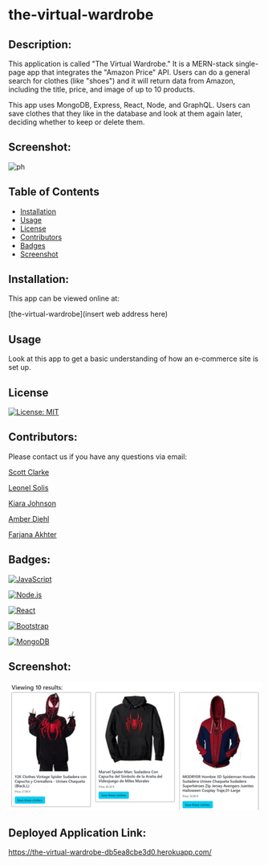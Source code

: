 # the-virtual-wardrobe

## Description:

This application is called "The Virtual Wardrobe." It is a MERN-stack single-page app that integrates the "Amazon Price" API. Users can do a general search for clothes (like "shoes") and it will return data from Amazon, including the title, price, and image of up to 10 products. 

This app uses MongoDB, Express, React, Node, and GraphQL. Users can save clothes that they like in the database and look at them again later, deciding whether to keep or delete them.

## Screenshot:
![ph](https://github.com/Farjana-04/MERN-Book-Search-Engine/assets/92415181/86dd9d83-fb23-4b87-a6d8-32570c47f665)

## Table of Contents

- [Installation](#installation)
- [Usage](#usage)
- [License](#license)
- [Contributors](#contribute)
- [Badges](#badges)
- [Screenshot](#screenshot)

## Installation:

This app can be viewed online at:

[the-virtual-wardrobe](insert web address here)

## Usage

Look at this app to get a basic understanding of how an e-commerce site is set up.

## License

[![License: MIT](https://img.shields.io/badge/License-MIT-yellow.svg)](https://opensource.org/licenses/MIT)

## Contributors:

Please contact us if you have any questions via email:

[Scott Clarke](mailto:sjdoublec@gmail.com) 

[Leonel Solis](mailto:l.jsolis52@yahoo.com)

[Kiara Johnson](mailto:kiarajohnson91@gmail.com)

[Amber Diehl](mailto:amberdiehl@outlook.com)

[Farjana Akhter](mailto:farjana.akhter085@gmail.com)


## Badges:

[![JavaScript](https://img.shields.io/badge/JavaScript-F7DF1E?style=for-the-badge&logo=javascript&logoColor=black)](https://www.javascript.com/)

[![Node.js](https://img.shields.io/badge/Node.js-43853D?style=for-the-badge&logo=node.js&logoColor=white)](https://nodejs.org/)

[![React](https://img.shields.io/badge/React-20232A?style=for-the-badge&logo=react&logoColor=61DAFB)](https://reactjs.org/)

[![Bootstrap](https://img.shields.io/badge/Bootstrap-563D7C?style=for-the-badge&logo=bootstrap&logoColor=white)](https://getbootstrap.com/)

[![MongoDB](https://img.shields.io/badge/MongoDB-4EA94B?style=for-the-badge&logo=mongodb&logoColor=white)](https://www.mongodb.com/)

## Screenshot:

![the-virtual-wardrobe](/assets/spider-man-hoodies-screenshot.png)

## Deployed Application Link:
https://the-virtual-wardrobe-db5ea8cbe3d0.herokuapp.com/
